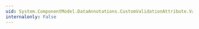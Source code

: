 ```yaml
---
uid: System.ComponentModel.DataAnnotations.CustomValidationAttribute.ValidatorType
internalonly: False
---
```

